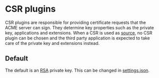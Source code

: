 ---
---
# CSR plugins

CSR plugins are responsible for providing certificate requests that the ACME server can sign. 
They determine key properties such as the private key, applications and extensions. When 
a CSR is used as [source](/reference/plugins/source/csr), no CSR plugin can be chosen
and the third party application is expected to take care of the private key and extensions instead.

## Default

The default is an [RSA](/reference/plugins/csr/rsa) private key. This can be changed in [settings.json](/reference/settings). 
